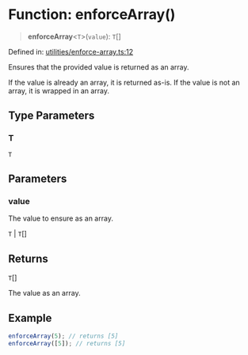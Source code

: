 # Function: enforceArray()

> **enforceArray**\<`T`\>(`value`): `T`[]

Defined in: [utilities/enforce-array.ts:12](https://github.com/Forge-Game-Engine/Forge/blob/7a38cd584d26e8fac97f61bf2359fb32ea34a7fc/src/utilities/enforce-array.ts#L12)

Ensures that the provided value is returned as an array.

If the value is already an array, it is returned as-is. If the value is not an array, it is wrapped in an array.

## Type Parameters

### T

`T`

## Parameters

### value

The value to ensure as an array.

`T` | `T`[]

## Returns

`T`[]

The value as an array.

## Example

```ts
enforceArray(5); // returns [5]
enforceArray([5]); // returns [5]
```
